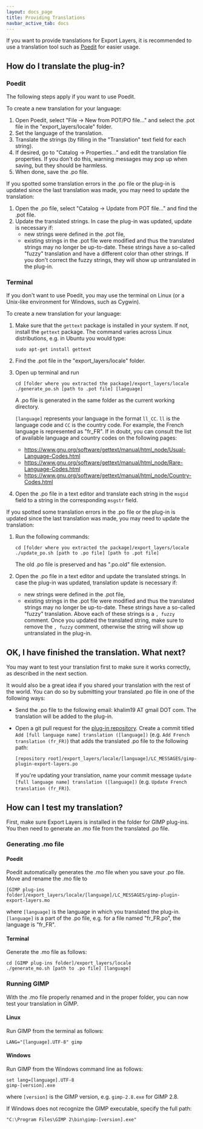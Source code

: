 ```yaml
---
layout: docs_page
title: Providing Translations
navbar_active_tab: docs
---
```



If you want to provide translations for Export Layers, it is recommended to use a translation tool such as [Poedit](https://poedit.net) for easier usage.


How do I translate the plug-in?
-------------------------------

### Poedit

The following steps apply if you want to use Poedit.

To create a new translation for your language:

1. Open Poedit, select "File → New from POT/PO file..." and select the .pot file in the "export_layers/locale" folder.
2. Set the language of the translation.
3. Translate the strings (by filling in the "Translation" text field for each string).
4. If desired, go to "Catalog → Properties..." and edit the translation file properties.
If you don't do this, warning messages may pop up when saving, but they should be harmless.
5. When done, save the .po file.

If you spotted some translation errors in the .po file or the plug-in is updated since the last translation was made, you may need to update the translation:

1. Open the .po file, select "Catalog → Update from POT file..." and find the .pot file.
2. Update the translated strings.
   In case the plug-in was updated, update is necessary if:
   * new strings were defined in the .pot file,
   * existing strings in the .pot file were modified and thus the translated strings may no longer be up-to-date.
     These strings have a so-called "fuzzy" translation and have a different color than other strings.
     If you don't correct the fuzzy strings, they will show up untranslated in the plug-in.


### Terminal

If you don't want to use Poedit, you may use the terminal on Linux (or a Unix-like environment for Windows, such as Cygwin).

To create a new translation for your language:

1. Make sure that the `gettext` package is installed in your system.
   If not, install the `gettext` package.
   The command varies across Linux distributions, e.g. in Ubuntu you would type:
   
       sudo apt-get install gettext
   
2. Find the .pot file in the "export_layers/locale" folder.
3. Open up terminal and run
   
       cd [folder where you extracted the package]/export_layers/locale
       ./generate_po.sh [path to .pot file] [language]
   
   A .po file is generated in the same folder as the current working directory.
   
   `[language]` represents your language in the format `ll_CC`.
   `ll` is the language code and `CC` is the country code.
   For example, the French language is represented as "fr_FR".
   If in doubt, you can consult the list of available language and country codes on the following pages:
   * https://www.gnu.org/software/gettext/manual/html_node/Usual-Language-Codes.html
   * https://www.gnu.org/software/gettext/manual/html_node/Rare-Language-Codes.html
   * https://www.gnu.org/software/gettext/manual/html_node/Country-Codes.html
   
4. Open the .po file in a text editor and translate each string in the `msgid` field to a string in the corresponding `msgstr` field.

If you spotted some translation errors in the .po file or the plug-in is updated since the last translation was made, you may need to update the translation:

1. Run the following commands:
   
       cd [folder where you extracted the package]/export_layers/locale
       ./update_po.sh [path to .po file] [path to .pot file]
   
   The old .po file is preserved and has ".po.old" file extension.
   
2. Open the .po file in a text editor and update the translated strings.
   In case the plug-in was updated, translation update is necessary if:
   * new strings were defined in the .pot file,
   * existing strings in the .pot file were modified and thus the translated strings may no longer be up-to-date.
     These strings have a so-called "fuzzy" translation.
     Above each of these strings is a `, fuzzy` comment.
     Once you updated the translated string, make sure to remove the `, fuzzy` comment, otherwise the string will show up untranslated in the plug-in.


OK, I have finished the translation. What next?
--------------------------------------------------

You may want to test your translation first to make sure it works correctly, as described in the next section.

It would also be a great idea if you shared your translation with the rest of the world.
You can do so by submitting your translated .po file in one of the following ways:

* Send the .po file to the following email: khalim19 AT gmail DOT com.
  The translation will be added to the plug-in.
* Open a git pull request for the [plug-in repository](https://github.com/khalim19/gimp-plugin-export-layers).
  Create a commit titled `Add [full language name] translation ([language])` (e.g. `Add French translation (fr_FR)`) that adds the translated .po file to the following path:
  
      [repository root]/export_layers/locale/[language]/LC_MESSAGES/gimp-plugin-export-layers.po
  
  If you're updating your translation, name your commit message `Update [full language name] translation ([language])` (e.g. `Update French translation (fr_FR)`).


How can I test my translation?
------------------------------

First, make sure Export Layers is installed in the folder for GIMP plug-ins.
You then need to generate an .mo file from the translated .po file.


### Generating .mo file

#### Poedit

Poedit automatically generates the .mo file when you save your .po file.
Move and rename the .mo file to

    [GIMP plug-ins folder]/export_layers/locale/[language]/LC_MESSAGES/gimp-plugin-export-layers.mo
   
where `[language]` is the language in which you translated the plug-in.
`[language]` is a part of the .po file, e.g. for a file named "fr_FR.po", the language is "fr_FR".

#### Terminal

Generate the .mo file as follows:
   
    cd [GIMP plug-ins folder]/export_layers/locale
    ./generate_mo.sh [path to .po file] [language]


### Running GIMP

With the .mo file properly renamed and in the proper folder, you can now test your translation in GIMP.

#### Linux

Run GIMP from the terminal as follows:
   
    LANG="[language].UTF-8" gimp

#### Windows

Run GIMP from the Windows command line as follows:
   
    set lang=[language].UTF-8
    gimp-[version].exe

where `[version]` is the GIMP version, e.g. `gimp-2.8.exe` for GIMP 2.8.

If Windows does not recognize the GIMP executable, specify the full path:
   
    "C:\Program Files\GIMP 2\bin\gimp-[version].exe"
